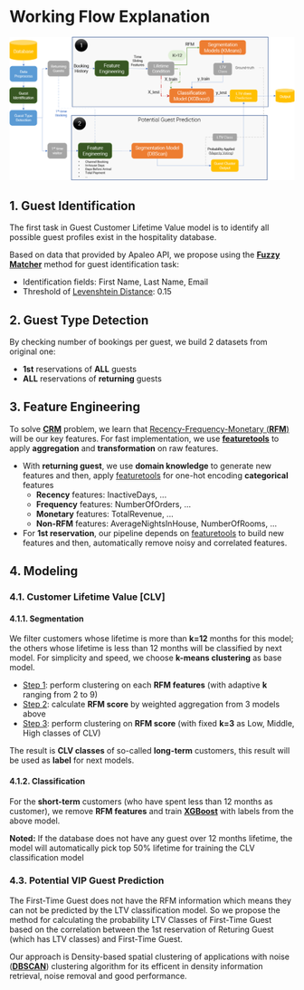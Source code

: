 # Working Flow Explanation
![Pipeline](../pipeline.png)
## 1. Guest Identification
The first task in Guest Customer Lifetime Value model is to identify all possible guest profiles exist in the hospitality database.

Based on data that provided by Apaleo API, we propose using the [**Fuzzy Matcher**](https://github.com/RobinL/fuzzymatcher) method for guest identification task:
- Identification fields: First Name, Last Name, Email
- Threshold of [Levenshtein Distance](https://en.wikipedia.org/wiki/Levenshtein_distance): 0.15

## 2. Guest Type Detection
By checking number of bookings per guest, we build 2 datasets from original one: 
- **1st** reservations of **ALL** guests
- **ALL** reservations of **returning** guests

## 3. Feature Engineering
To solve [**CRM**](https://en.wikipedia.org/wiki/Customer_relationship_management) problem, we learn that  [Recency-Frequency-Monetary (**RFM**)](https://en.wikipedia.org/wiki/RFM_(market_research)) will be our key features. For fast implementation, we use [**featuretools**](https://github.com/alteryx/featuretools) to apply **aggregation** and **transformation** on raw features.

- With **returning guest**, we use **domain knowledge** to generate new features and then, apply [featuretools](https://github.com/alteryx/featuretools) for one-hot encoding **categorical** features
    - **Recency** features: InactiveDays, ...
    - **Frequency** features: NumberOfOrders, ...
    - **Monetary** features: TotalRevenue, ...
    - **Non-RFM** features: AverageNightsInHouse, NumberOfRooms, ...
- For **1st reservation**, our pipeline depends on [featuretools](https://github.com/alteryx/featuretools) to build new features and then, automatically remove noisy and correlated features.

## 4. Modeling
### 4.1. Customer Lifetime Value [CLV] 
#### 4.1.1. Segmentation
We filter customers whose lifetime is more than **k=12** months for this model; the others whose lifetime is less than 12 months will be classified by next model. For simplicity and speed, we choose **k-means clustering** as base model.
- <ins>Step 1</ins>: perform clustering on each **RFM features** (with adaptive **k** ranging from 2 to 9)
- <ins>Step 2</ins>: calculate **RFM score** by weighted aggregation from 3 models above
- <ins>Step 3</ins>: perform clustering on **RFM score** (with fixed **k=3** as Low, Middle, High classes of CLV)

The result is **CLV classes** of so-called **long-term** customers, this result will be used as **label** for next models.

#### 4.1.2.    Classification
For the **short-term** customers (who have spent less than 12 months as customer), we remove **RFM features** and train [**XGBoost**](https://xgboost.readthedocs.io/en/latest/get_started.html) with labels from the above model.

 **Noted:** If the database does not have any guest over 12 months lifetime, the model will automatically pick top 50% lifetime for training the CLV classification model

### 4.3. Potential VIP Guest Prediction
The First-Time Guest does not have the RFM information which means they can not be predicted by the LTV classification model. So we propose the method for calculating the probability LTV Classes of First-Time Guest based on the correlation between the 1st reservation of Returing Guest (which has LTV classes) and First-Time Guest.

Our approach is Density-based spatial clustering of applications with noise ([**DBSCAN**](https://en.wikipedia.org/wiki/DBSCAN)) clustering algorithm for its efficent in density information retrieval, noise removal and good performance.

